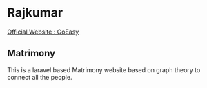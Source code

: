 # Rajkumar

[Official Website : GoEasy](http://www.goeasytechnosolutions.com)

## Matrimony

This is a laravel based Matrimony website based on graph theory to connect all the people. 
